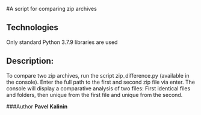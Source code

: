 #A script for comparing zip archives

## Technologies
Only standard Python 3.7.9 libraries are used

## Description:

To compare two zip archives, run the script zip_difference.py (available in the console).
Enter the full path to the first and second zip file via enter.
The console will display a comparative analysis of two files:
First identical files and folders, then unique from the first file and unique from the second.

###Author __Pavel Kalinin__
